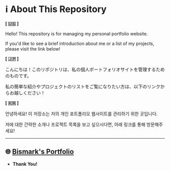 # ℹ️ About This Repository

**[ 🇺🇸 ]**

Hello! This repository is for managing my personal portfolio website.

If you'd like to see a brief introduction about me or a list of my projects, please visit the link below!

**[ 🇯🇵 ]**

こんにちは！このリポジトリは、私の個人ポートフォリオサイトを管理するためのものです。

私の簡単な紹介やプロジェクトのリストをご覧になりたい方は、以下のリンクからお越しください！

**[ 🇰🇷 ]**

안녕하세요! 이 저장소는 저의 개인 포트폴리오 웹사이트를 관리하기 위한 곳입니다.

저에 대한 간략한 소개나 프로젝트 목록을 보고 싶으시다면, 아래 링크를 통해 방문해주세요!

---

## 🌐 [Bismark's Portfolio](https://bismark-pg.github.io/)
- **Thank You!**
